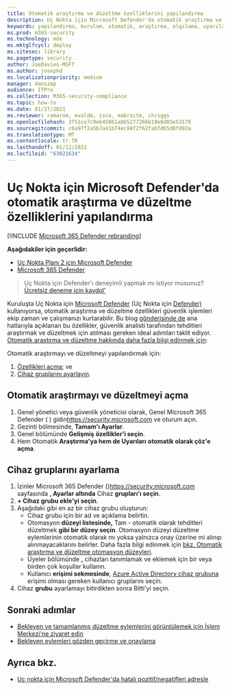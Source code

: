```yaml
---
title: Otomatik araştırma ve düzeltme özelliklerini yapılandırma
description: Uç Nokta için Microsoft Defender'da otomatik araştırma ve düzeltme yeteneklerinizi ayarlayın.
keywords: yapılandırma, kurulum, otomatik, araştırma, algılama, uyarılar, düzeltme, yanıt
ms.prod: m365-security
ms.technology: mde
ms.mktglfcycl: deploy
ms.sitesec: library
ms.pagetype: security
author: JoeDavies-MSFT
ms.author: josephd
ms.localizationpriority: medium
manager: dansimp
audience: ITPro
ms.collection: M365-security-compliance
ms.topic: how-to
ms.date: 01/27/2021
ms.reviewer: ramarom, evaldm, isco, mabraitm, chriggs
ms.openlocfilehash: 3f51ce7c0eb45861a8b5277266b18e6d03e53178
ms.sourcegitcommit: c6a97f2a5b7a41b74ec84f2f62fabfd65d8fd92a
ms.translationtype: MT
ms.contentlocale: tr-TR
ms.lasthandoff: 01/12/2022
ms.locfileid: "63021634"
---
```

# <a name="configure-automated-investigation-and-remediation-capabilities-in-microsoft-defender-for-endpoint"></a>Uç Nokta için Microsoft Defender'da otomatik araştırma ve düzeltme özelliklerini yapılandırma

[!INCLUDE [Microsoft 365 Defender rebranding](../../includes/microsoft-defender.md)]

**Aşağıdakiler için geçerlidir:**
- [Uç Nokta Planı 2 için Microsoft Defender](https://go.microsoft.com/fwlink/p/?linkid=2154037)
- [Microsoft 365 Defender](https://go.microsoft.com/fwlink/?linkid=2118804)

> Uç Nokta için Defender'ı deneyimli yapmak mı istiyor musunuz? [Ücretsiz deneme için kaydol'](https://signup.microsoft.com/create-account/signup?products=7f379fee-c4f9-4278-b0a1-e4c8c2fcdf7e&ru=https://aka.ms/MDEp2OpenTrial?ocid=docs-wdatp-assignaccess-abovefoldlink)

Kuruluşta Uç Nokta için [Microsoft Defender](/windows/security/threat-protection/) (Uç Nokta için [Defender)](/microsoft-365/security/defender-endpoint/automated-investigations) kullanıyorsa, otomatik araştırma ve düzeltme özellikleri güvenlik işlemleri ekip zaman ve çalışmanızı kurtarabilir. Bu blog [gönderisinde de](https://techcommunity.microsoft.com/t5/microsoft-defender-atp/enhance-your-soc-with-microsoft-defender-atp-automatic/ba-p/848946) ana hatlarıyla açıklanan bu özellikler, güvenlik analisti tarafından tehditleri araştırmak ve düzeltmek için atılması gereken ideal adımları taklit ediyor. [Otomatik araştırma ve düzeltme hakkında daha fazla bilgi edinmek için](/microsoft-365/security/defender-endpoint/automated-investigations):

Otomatik araştırmayı ve düzeltmeyi yapılandırmak için:

1. [Özellikleri açma](#turn-on-automated-investigation-and-remediation); ve
2. [Cihaz gruplarını ayarlayın](#set-up-device-groups).

## <a name="turn-on-automated-investigation-and-remediation"></a>Otomatik araştırmayı ve düzeltmeyi açma

1. Genel yönetici veya güvenlik yöneticisi olarak, Genel Microsoft 365 Defender ( ) gidin<https://security.microsoft.com> ve oturum açın.
2. Gezinti bölmesinde, **Tamam'ı Ayarlar**.
3. Genel bölümünde **Gelişmiş** **özellikler'i seçin**.
4. Hem Otomatik **Araştırma'ya hem de Uyarıları** **otomatik olarak çöz'e açma**.

## <a name="set-up-device-groups"></a>Cihaz gruplarını ayarlama

1. İzinler Microsoft 365 Defender ()<https://security.microsoft.com> sayfasında **, Ayarlar altında** Cihaz **grupları'ı seçin**.
2. **+ Cihaz grubu ekle'yi seçin**.
3. Aşağıdaki gibi en az bir cihaz grubu oluşturun:
   - Cihaz grubu için bir ad ve açıklama belirtin.
   - Otomasyon **düzeyi listesinde,** Tam - otomatik olarak tehditleri düzeltmek **gibi bir düzey seçin**. Otomasyon düzeyi düzeltme eylemlerinin otomatik olarak mı yoksa yalnızca onay üzerine mi alınıp alınmayacaklarını belirler. Daha fazla bilgi edinmek için [bkz. Otomatik araştırma ve düzeltme otomasyon düzeyleri](automation-levels.md).
   - Üyeler bölümünde **,** cihazları tanımlamak ve eklemek için bir veya birden çok koşullar kullanın.
   - Kullanıcı **erişimi sekmesinde**, [Azure Active Directory cihaz grubuna](/azure/active-directory/fundamentals/active-directory-manage-groups?context=azure/active-directory/users-groups-roles/context/ugr-context) erişimi olması gereken kullanıcı gruplarını seçin.
4. Cihaz **grubu** ayarlamayı bitirdikten sonra Bitti'yi seçin.

## <a name="next-steps"></a>Sonraki adımlar

- [Bekleyen ve tamamlanmış düzeltme eylemlerini görüntülemek için İşlem Merkezi'ne ziyaret edin](/microsoft-365/security/defender-endpoint/auto-investigation-action-center#the-action-center)
- [Bekleyen eylemleri gözden geçirme ve onaylama](/microsoft-365/security/defender-endpoint/manage-auto-investigation)

## <a name="see-also"></a>Ayrıca bkz.

- [Uç nokta için Microsoft Defender'da hatalı pozitif/negatifleri adresle](defender-endpoint-false-positives-negatives.md)
